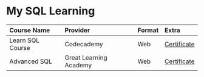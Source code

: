 # My SQL Learning

| Course Name | Provider | Format | Extra |
|:---|:---|:---|:--|
| Learn SQL Course | Codecademy | Web | [Certificate](https://drive.google.com/file/d/1-kfudCi1jWrFIdeGbqyn4Q2_3OuQDn7j/view?usp=sharing)
| Advanced SQL | Great Learning Academy | Web | [Certificate](https://drive.google.com/file/d/15qC0cUtcMK6VmHpvkEl9pufExgoBlzHd/view)
